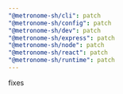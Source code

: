 ```yaml
---
"@metronome-sh/cli": patch
"@metronome-sh/config": patch
"@metronome-sh/dev": patch
"@metronome-sh/express": patch
"@metronome-sh/node": patch
"@metronome-sh/react": patch
"@metronome-sh/runtime": patch
---
```


fixes
